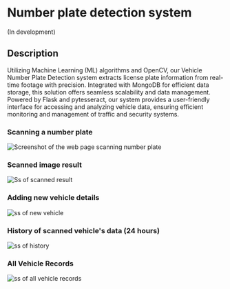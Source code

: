 # Number plate detection system
(In development)

## Description
Utilizing Machine Learning (ML) algorithms and OpenCV, our Vehicle Number Plate Detection system extracts license plate information from real-time footage with precision. Integrated with MongoDB for efficient data storage, this solution offers seamless scalability and data management. Powered by Flask and pytesseract, our system provides a user-friendly interface for accessing and analyzing vehicle data, ensuring efficient monitoring and management of traffic and security systems.

### Scanning a number plate

![Screenshot of the web page scanning number plate](https://github.com/anuragaryanyt/number_plate_detections/blob/main/ss/Screenshot%20from%202024-03-28%2001-22-04.png?raw=true)

### Scanned image result

![Ss of scanned result](https://github.com/anuragaryanyt/number_plate_detections/blob/main/ss/Screenshot%20from%202024-03-28%2001-24-27.png?raw=true)

### Adding new vehicle details

![ss of new vehicle](https://github.com/anuragaryanyt/number_plate_detections/blob/main/ss/Screenshot%20from%202024-03-28%2001-24-06.png?raw=true)

### History of scanned vehicle's data (24 hours)

![ss of history](https://github.com/anuragaryanyt/number_plate_detections/blob/main/ss/Screenshot%20from%202024-03-28%2001-24-13.png?raw=true)

### All Vehicle Records

![ss of all vehicle records](https://github.com/anuragaryanyt/number_plate_detections/blob/main/ss/Screenshot%20from%202024-03-28%2001-24-18.png?raw=true)
